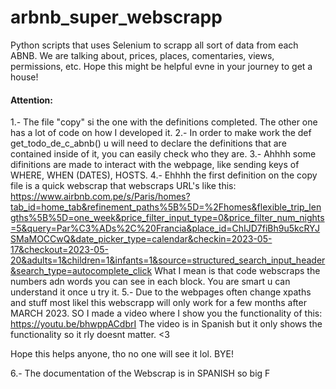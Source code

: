 # arbnb_super_webscrapp
Python scripts that uses Selenium to scrapp all sort of data from each ABNB. We are talking about, prices, places, comentaries, views, permissions, etc. Hope this might be helpful evne in your journey to get a house!

#### Attention:
1.- The file "copy" si the one with the definitions completed. The other one has a lot of code on how I developed it.
2.- In order to make work the def get_todo_de_c_abnb() u will need to declare the definitions that are contained inside of it, you can easily check who they are.
3.- Ahhhh some difinitions are made to interact with the webpage, like sending keys of WHERE, WHEN (DATES), HOSTS.
4.- Ehhhh the first definition on the copy file is a quick webscrap that webscraps URL's like this: https://www.airbnb.com.pe/s/Paris/homes?tab_id=home_tab&refinement_paths%5B%5D=%2Fhomes&flexible_trip_lengths%5B%5D=one_week&price_filter_input_type=0&price_filter_num_nights=5&query=Par%C3%ADs%2C%20Francia&place_id=ChIJD7fiBh9u5kcRYJSMaMOCCwQ&date_picker_type=calendar&checkin=2023-05-17&checkout=2023-05-20&adults=1&children=1&infants=1&source=structured_search_input_header&search_type=autocomplete_click            What I mean is that code webscraps the numbers adn words you can see in each block. You are smart u can understand it once u try it.
5.- Due to the webpages often change xpaths and stuff most likel this webscrapp will only work for a few months after MARCH 2023. SO I made a video where I show you the functionality of this: https://youtu.be/bhwppACdbrI        The video is in Spanish but it only shows the functionality so it rly doesnt matter. <3

Hope this helps anyone, tho no one will see it lol. BYE!


6.- The documentation of the Webscrap is in SPANISH so big F




